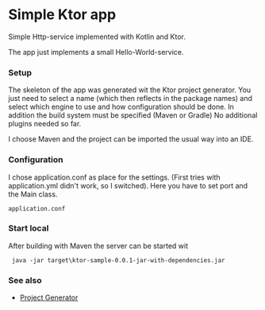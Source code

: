 # Simple Ktor app

Simple Http-service implemented with Kotlin and Ktor. 

The app  just implements a small Hello-World-service.


### Setup

The skeleton of the app was generated wit the Ktor project generator. You just need to select a name (which then reflects in the package names) and select which engine to use and how configuration should be done. In addition the build system must be specified (Maven or Gradle) No additional plugins needed so far.

I choose Maven and the project can be imported the usual way into an IDE.

### Configuration 

I chose application.conf as place for the settings. (First tries with application.yml didn't work, so I switched). Here you have to set port and the Main class.

	application.conf
	

### Start local

After building with Maven the server can be started wit

     java -jar target\ktor-sample-0.0.1-jar-with-dependencies.jar


### See also 

 * [Project Generator](https://start.ktor.io)